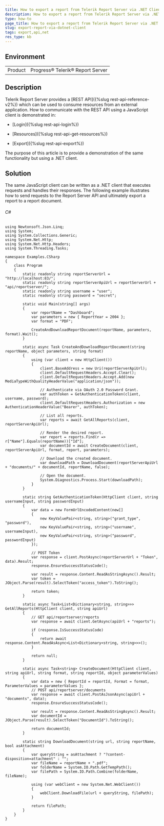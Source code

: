 ```yaml
---
title: How to export a report from Telerik Report Server via .NET Client
description: How to export a report from Telerik Report Server via .NET Client
type: how-to
page_title: How to export a report from Telerik Report Server via .NET Client
slug: export-report-via-dotnet-client
tags: export,api,net
res_type: kb
---
```


## Environment

<table>
 <tr>
  <td>Product</td>
  <td>Progress® Telerik® Report Server</td>
 </tr>
</table>


## Description

Telerik Report Server provides a [REST API]({%slug rest-api-reference-v2%}) which can be used to consume resources from an external application. How to communicate with the REST API using a JavaScript client is demonstrated in:

- [Login]({%slug rest-api-login%})

- [Resources]({%slug rest-api-get-resources%})

- [Export]({%slug rest-api-export%})

The purpose of this article is to provide a demonstration of the same functionality but using a .NET client.

## Solution

The same JavaScript client can be written as a .NET client that executes requests and handles their responses. The following example illustrates how to send requests to the Report Server API and ultimately export a report to a report document.

###### C# #

	using Newtonsoft.Json.Linq;
	using System;
	using System.Collections.Generic;
	using System.Net.Http;
	using System.Net.Http.Headers;
	using System.Threading.Tasks;

	namespace Examples.CSharp
	{
		class Program
		{
			static readonly string reportServerUrl = "http://localhost:83/";
			static readonly string reportServerApiUrl = reportServerUrl + "api/reportserver/";
			static readonly string username = "user";
			static readonly string password = "secret";

			static void Main(string[] args)
			{
				var reportName = "Dashboard";
				var parameters = new { ReportYear = 2004 };
				var format = "PDF";

				CreateAndDownloadReportDocument(reportName, parameters, format).Wait();
			}

			static async Task CreateAndDownloadReportDocument(string reportName, object parameters, string format)
			{
				using (var client = new HttpClient())
				{
					client.BaseAddress = new Uri(reportServerApiUrl);
					client.DefaultRequestHeaders.Accept.Clear();
					client.DefaultRequestHeaders.Accept.Add(new MediaTypeWithQualityHeaderValue("application/json"));

					// Authenticate via OAuth 2.0 Password Grant.
					var authToken = GetAuthenticationToken(client, username, password);
					client.DefaultRequestHeaders.Authorization = new AuthenticationHeaderValue("Bearer", authToken);

					// List all reports.
					var reports = await GetAllReports(client, reportServerApiUrl);

					// Render the desired report.
					var report = reports.Find(r => r["Name"].Equals(reportName))["Id"];
					var documentId = await CreateDocument(client, reportServerApiUrl, format, report, parameters);

					// Download the created document.
					var downloadPath = DownloadDocument(reportServerApiUrl + "documents/" + documentId, reportName, false);

					// Open the document.
					System.Diagnostics.Process.Start(downloadPath);
				}
			}

			static string GetAuthenticationToken(HttpClient client, string usernameInput, string passwordInput)
			{
				var data = new FormUrlEncodedContent(new[]
				{
					new KeyValuePair<string, string>("grant_type", "password"),
					new KeyValuePair<string, string>("username", usernameInput),
					new KeyValuePair<string, string>("password", passwordInput)
				});

				// POST Token
				var response = client.PostAsync(reportServerUrl + "Token", data).Result;
				response.EnsureSuccessStatusCode();

				var result = response.Content.ReadAsStringAsync().Result;
				var token = JObject.Parse(result).SelectToken("access_token").ToString();

				return token;
			}

			static async Task<List<Dictionary<string, string>>> GetAllReports(HttpClient client, string apiUrl)
			{
				// GET api/reportserver/reports
				var response = await client.GetAsync(apiUrl + "reports");

				if (response.IsSuccessStatusCode)
				{
					return await response.Content.ReadAsAsync<List<Dictionary<string, string>>>();
				}

				return null;
			}

			static async Task<string> CreateDocument(HttpClient client, string apiUrl, string format, string reportId, object parameterValues)
			{
				var data = new { ReportId = reportId, Format = format, ParameterValues = parameterValues };
				// POST api/reportserver/documents
				var response = await client.PostAsJsonAsync(apiUrl + "documents", data);
				response.EnsureSuccessStatusCode();

				var result = response.Content.ReadAsStringAsync().Result;
				var documentId = JObject.Parse(result).SelectToken("DocumentId").ToString();

				return documentId;
			}

			static string DownloadDocument(string url, string reportName, bool asAttachment)
			{
				var queryString = asAttachment ? "?content-disposition=attachment" : "";
				var fileName = reportName + ".pdf";
				var folderName = System.IO.Path.GetTempPath();
				var filePath = System.IO.Path.Combine(folderName, fileName);

				using (var webClient = new System.Net.WebClient())
				{
					webClient.DownloadFile(url + queryString, filePath);
				}

				return filePath;
			}
		}
	}

